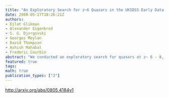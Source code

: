 ```yaml
---
title: "An Exploratory Search for z~6 Quasars in the UKIDSS Early Data Release"
date: 2008-05-27T18:26:21Z
authors:
- Eilat Glikman
- Alexander Eigenbrod
- S. G. Djorgovski
- Georges Meylan
- David Thompson
- Ashish Mahabal
- Frederic Courbin
abstract: "We conducted an exploratory search for quasars at z~ 6 - 8, using the Early Data Release from United Kingdom Infrared Deep Sky survey (UKIDSS) cross-matched to panoramic optical imagery. High redshift quasar candidates are chosen using multi-color selection in i,z,Y,J,H and K bands. After removal of apparent instrumental artifacts, our candidate list consisted of 34 objects. We further refined this list with deeper imaging in the optical for ten of our candidates. Twenty-five candidates were followed up spectroscopically in the near-infrared and in the optical. We confirmed twenty-five of our spectra as very low-mass main-sequence stars or brown dwarfs, which were indeed expected as the main contaminants of this exploratory search. The lack of quasar detection is not surprising: the estimated probability of finding a single z>6 quasar down to the limit of UKIDSS in the 27.3 square degrees of the EDR is <5%. We find that the most important limiting factor in this work is the depth of the available optical data. Experience gained in this pilot project can help refine high-redshift quasar selection criteria for subsequent UKIDSS data releases."
featured: true
tags:
math: true
publication_types: ["2"]
---
```

http://arxiv.org/abs/0805.4184v1
